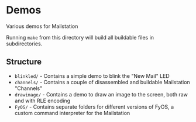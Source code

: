 # Demos
Various demos for Mailstation

Running `make` from this directory will build all buildable files in subdirectories.


## Structure
* `blinkled/` - Contains a simple demo to blink the "New Mail" LED
* `channels/` - Contains a couple of disassembled and buildable Mailstation "Channels"
* `drawimage/` - Contains a demo to draw an image to the screen, both raw and with RLE encoding
* `FyOS/` - Contains separate folders for different versions of FyOS, a custom command interpreter for the Mailstation
